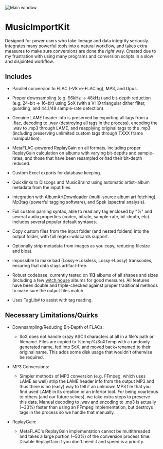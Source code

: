![Main window](https://i.imgur.com/cEWbmA5.png)

# MusicImportKit

Designed for power users who take lineage and data integrity seriously. Integrates many powerful tools into a natural workflow, and takes extra measures to make sure conversions are done the *right* way. Created due to my frustration with using many programs and conversion scripts in a slow and disjointed workflow.

## Includes

* Parallel conversion to FLAC (-V8 re-FLACing), MP3, and Opus.

* Proper downsampling (e.g. 96kHz -> 48kHz) and bit-depth reduction (e.g. 24-bit -> 16-bit) using SoX (with a VHQ triangular dither filter, guarding, and 44.1/48 sample-rate detection).

* Genuine LAME header info is preserved by exporting all tags from a .flac, decoding to .wav (destroying all tags in the process), encoding the .wav to .mp3 through LAME, and reapplying original tags to the .mp3 (including preserving unlimited custom tags through TXXX frame manipulation).

* MetaFLAC-powered ReplayGain on all formats, including proper ReplayGain calculation on albums with varying bit-depths and sample-rates, and those that have been resampled or had their bit-depth reduced.

* Custom Excel exports for database keeping.

* Quicklinks to Discogs and MusicBrainz using automatic artist+album metadata from the input files.

* Integration with AlbumArtDownloader (multi-source album art fetching), Mp3tag (powerful tagging software), and Spek (spectral analysis).

* Full custom parsing syntax, able to read any tag enclosed by "%" and several audio properties (codec, bitrate, sample-rate, bit-depth, etc). Includes several popular default syntaxes.

* Copy custom files from the input folder (and nested folders) into the output folder, with full regex+wildcards support.

* Optionally strip metadata from images as you copy, reducing filesize and bloat.

* Impossible to make bad (Lossy->Lossless, Lossy->Lossy) transcodes, ensuring that data stays artifact-free.

* Robust codebase, currently tested on **113** albums of all shapes and sizes (including a few [witch.house](https://i.imgur.com/lBUJZfz.png) albums for good measure). All features have been double and triple-checked against proper traditional methods to make sure the output files match.

* Uses TagLib# to assist with tag reading.

## Necessary Limitations/Quirks

* Downsampling/Reducing Bit-Depth of FLACs:
    * SoX does not handle crazy ASCII characters at all in a file's path or filename. Files are copied to %temp%/SoXTemp with a randomly generated name, fed into SoX, and moved back+renamed to their original name. This adds some disk usage that wouldn't otherwise be required.

* MP3 Conversions: 
    * Simpler methods of MP3 conversion (e.g. FFmpeg, which uses LAME as well) strip the LAME header info from the output MP3 and thus there is no (easy) way to tell if an unknown MP3 file that you find used LAME in its creation or an inferior tool. For being courteous to others (and our future selves), we take extra steps to preserve this data. Manual decoding to .wav and encoding to .mp3 is actually (~33%) faster than using an FFmpeg implementation, but destroys tags in the process so we handle that manually.

* ReplayGain:
    * MetaFLAC's ReplayGain implementation cannot be multithreaded and takes a large portion (~50%) of the conversion process time. Disable ReplayGain if you don't need it and speed is a priority.
